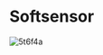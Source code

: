 # Softsensor


![5t6f4a](https://user-images.githubusercontent.com/83547250/140603535-af63cedc-7bdd-480e-a2a4-a337697258fc.gif)
